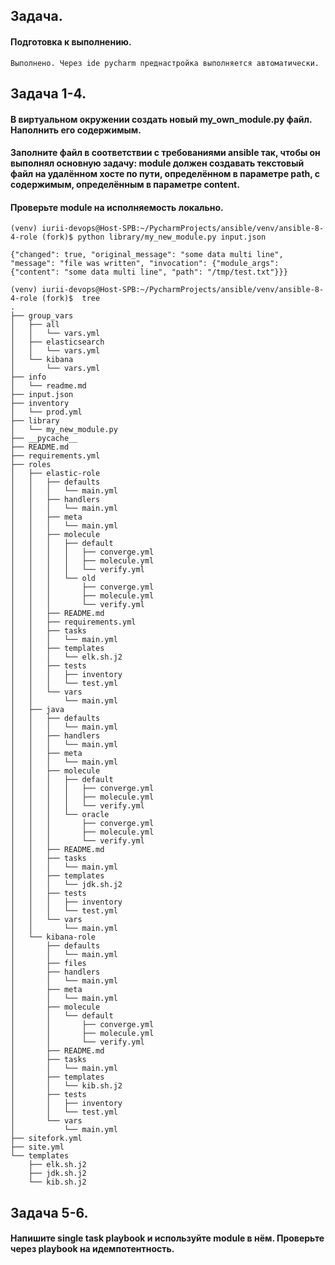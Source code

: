 ## **Задача.**
#### Подготовка к выполнению.
```
Выполнено. Через ide pycharm преднастройка выполняется автоматически.
```
## **Задача 1-4.** 
#### В виртуальном окружении создать новый my_own_module.py файл. Наполнить его содержимым. 
#### Заполните файл в соответствии с требованиями ansible так, чтобы он выполнял основную задачу: module должен создавать текстовый файл на удалённом хосте по пути, определённом в параметре path, с содержимым, определённым в параметре content. 
#### Проверьте module на исполняемость локально.
```
(venv) iurii-devops@Host-SPB:~/PycharmProjects/ansible/venv/ansible-8-4-role (fork)$ python library/my_new_module.py input.json 

{"changed": true, "original_message": "some data multi line", "message": "file was written", "invocation": {"module_args": {"content": "some data multi line", "path": "/tmp/test.txt"}}}

```
```
(venv) iurii-devops@Host-SPB:~/PycharmProjects/ansible/venv/ansible-8-4-role (fork)$  tree
.
├── group_vars
│   ├── all
│   │   └── vars.yml
│   ├── elasticsearch
│   │   └── vars.yml
│   └── kibana
│       └── vars.yml
├── info
│   └── readme.md
├── input.json
├── inventory
│   └── prod.yml
├── library
│   └── my_new_module.py
├── __pycache__
├── README.md
├── requirements.yml
├── roles
│   ├── elastic-role
│   │   ├── defaults
│   │   │   └── main.yml
│   │   ├── handlers
│   │   │   └── main.yml
│   │   ├── meta
│   │   │   └── main.yml
│   │   ├── molecule
│   │   │   ├── default
│   │   │   │   ├── converge.yml
│   │   │   │   ├── molecule.yml
│   │   │   │   └── verify.yml
│   │   │   └── old
│   │   │       ├── converge.yml
│   │   │       ├── molecule.yml
│   │   │       └── verify.yml
│   │   ├── README.md
│   │   ├── requirements.yml
│   │   ├── tasks
│   │   │   └── main.yml
│   │   ├── templates
│   │   │   └── elk.sh.j2
│   │   ├── tests
│   │   │   ├── inventory
│   │   │   └── test.yml
│   │   └── vars
│   │       └── main.yml
│   ├── java
│   │   ├── defaults
│   │   │   └── main.yml
│   │   ├── handlers
│   │   │   └── main.yml
│   │   ├── meta
│   │   │   └── main.yml
│   │   ├── molecule
│   │   │   ├── default
│   │   │   │   ├── converge.yml
│   │   │   │   ├── molecule.yml
│   │   │   │   └── verify.yml
│   │   │   └── oracle
│   │   │       ├── converge.yml
│   │   │       ├── molecule.yml
│   │   │       └── verify.yml
│   │   ├── README.md
│   │   ├── tasks
│   │   │   └── main.yml
│   │   ├── templates
│   │   │   └── jdk.sh.j2
│   │   ├── tests
│   │   │   ├── inventory
│   │   │   └── test.yml
│   │   └── vars
│   │       └── main.yml
│   └── kibana-role
│       ├── defaults
│       │   └── main.yml
│       ├── files
│       ├── handlers
│       │   └── main.yml
│       ├── meta
│       │   └── main.yml
│       ├── molecule
│       │   └── default
│       │       ├── converge.yml
│       │       ├── molecule.yml
│       │       └── verify.yml
│       ├── README.md
│       ├── tasks
│       │   └── main.yml
│       ├── templates
│       │   └── kib.sh.j2
│       ├── tests
│       │   ├── inventory
│       │   └── test.yml
│       └── vars
│           └── main.yml
├── sitefork.yml
├── site.yml
└── templates
    ├── elk.sh.j2
    ├── jdk.sh.j2
    └── kib.sh.j2
```
## **Задача 5-6.**
#### Напишите single task playbook и используйте module в нём. Проверьте через playbook на идемпотентность.
```

```
